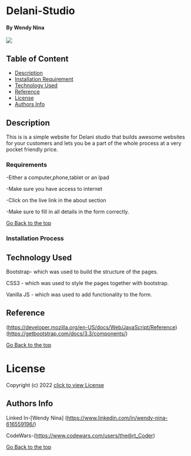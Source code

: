 # Delani-Studio

#### By Wendy Nina
<img src="../assets/Delani.png">

## Table of Content

+ [Description](#description)
+ [Installation Requirement](#Installation)
+ [Technology Used](#technology-used)
+ [Reference](#reference)
+ [License](#license)
+ [Authors Info](#author-Info)

## Description
This is is a simple website for Delani studio that builds awesome websites for your customers and lets you be a part of the whole process at a very pocket friendly price.

### Requirements
-Either a computer,phone,tablet or an Ipad

-Make sure you have access to internet

-Click on the live link in the about section

-Make sure to fill in all details in the form correctly.

[Go Back to the top](#Delani-Studio)

### Installation Process
## Technology Used
Bootstrap- which was used to build the structure of the pages.

CSS3 - which was used to style the pages together with bootstrap.

Vanilla JS - which was used to add functionality to the form.

## Reference
(https://developer.mozilla.org/en-US/docs/Web/JavaScript/Reference)
(https://getbootstrap.com/docs/3.3/components/)

[Go Back to the top](#Delani-Studio)

# License
Copyright (c) 2022 [click to view License](LICENSE)

## Authors Info
Linked In-[Wendy Nina]
(https://www.linkedin.com/in/wendy-nina-616559196/)

CodeWars-(https://www.codewars.com/users/the@rt_Coder)

[Go Back to the top](#Delani-Studio)